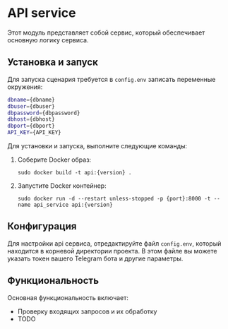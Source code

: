 # API service

Этот модуль представляет собой сервис, который обеспечивает основную логику сервиса.

## Установка и запуск

Для запуска сценария требуется в ```config.env``` записать переменные окружения:
```bash
dbname={dbname}
dbuser={dbuser}
dbpassword={dbpassword}
dbhost={dbhost}
dbport={dbport}
API_KEY={API_KEY}
```


Для установки и запуска, выполните следующие команды:

1. Соберите Docker образ:
   ```
   sudo docker build -t api:{version} .
   ```

2. Запустите Docker контейнер:
   ```
   sudo docker run -d --restart unless-stopped -p {port}:8000 -t --name api_service api:{version}
   ```

## Конфигурация

Для настройки api сервиса, отредактируйте файл `config.env`, который находится в корневой директории проекта. В этом файле вы можете указать токен вашего Telegram бота и другие параметры.

## Функциональность

Основная функциональность включает:

- Проверку входящих запросов и их обработку
- TODO
